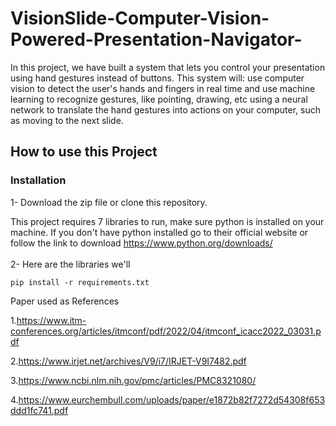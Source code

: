 # VisionSlide-Computer-Vision-Powered-Presentation-Navigator-
In this project, we have built a system that lets you control your presentation using hand gestures instead of buttons. This system will: use computer vision to detect the user's hands and fingers in real time and use machine learning to recognize gestures, like pointing, drawing, etc using a neural network to translate the hand gestures into actions on your computer, such as moving to the next slide.
 
 ## How to use this Project
 
 ### Installation
1- Download the zip file or clone this repository.

This project requires 7 libraries to run, make sure python is installed on your machine. If you don't have python installed go to their official website or follow the link to download https://www.python.org/downloads/
 <br/> <br/>
2- Here are the libraries we'll

```
pip install -r requirements.txt
```
Paper used as References 

1.https://www.itm-conferences.org/articles/itmconf/pdf/2022/04/itmconf_icacc2022_03031.pdf

2.https://www.irjet.net/archives/V9/i7/IRJET-V9I7482.pdf

3.https://www.ncbi.nlm.nih.gov/pmc/articles/PMC8321080/

4.https://www.eurchembull.com/uploads/paper/e1872b82f7272d54308f653ddd1fc741.pdf
